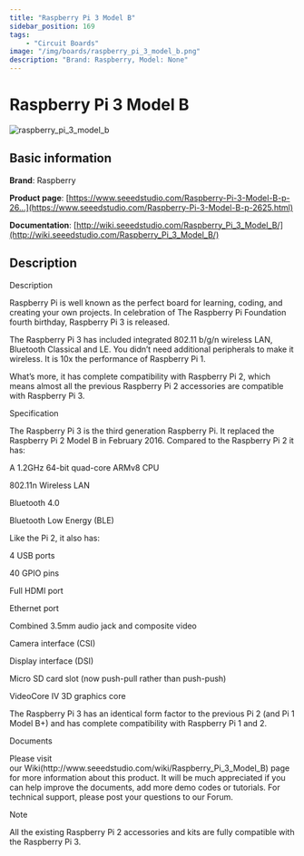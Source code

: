 ```yaml
---
title: "Raspberry Pi 3 Model B"
sidebar_position: 169
tags:
    - "Circuit Boards"
image: "/img/boards/raspberry_pi_3_model_b.png"
description: "Brand: Raspberry, Model: None"
---
```

# Raspberry Pi 3 Model B

![raspberry_pi_3_model_b](/img/boards/raspberry_pi_3_model_b.png)

## Basic information

**Brand**: Raspberry

**Product page**: [https://www.seeedstudio.com/Raspberry-Pi-3-Model-B-p-26...](https://www.seeedstudio.com/Raspberry-Pi-3-Model-B-p-2625.html)

**Documentation**: [http://wiki.seeedstudio.com/Raspberry_Pi_3_Model_B/](http://wiki.seeedstudio.com/Raspberry_Pi_3_Model_B/)

## Description

Description

Raspberry Pi is well known as the perfect board for learning, coding, and creating your own projects\. In celebration of The Raspberry Pi Foundation fourth birthday, Raspberry Pi 3 is released\.



The Raspberry Pi 3 has included integrated 802\.11 b/g/n wireless LAN, Bluetooth Classical and LE\. You didn’t need additional peripherals to make it wireless\. It is 10x the performance of Raspberry Pi 1\.



What’s more, it has complete compatibility with Raspberry Pi 2, which means almost all the previous Raspberry Pi 2 accessories are compatible with Raspberry Pi 3\.



Specification



The Raspberry Pi 3 is the third generation Raspberry Pi\. It replaced the Raspberry Pi 2 Model B in February 2016\. Compared to the Raspberry Pi 2 it has:



A 1\.2GHz 64\-bit quad\-core ARMv8 CPU

802\.11n Wireless LAN

Bluetooth 4\.0

Bluetooth Low Energy \(BLE\)

Like the Pi 2, it also has:



4 USB ports

40 GPIO pins

Full HDMI port

Ethernet port

Combined 3\.5mm audio jack and composite video

Camera interface \(CSI\)

Display interface \(DSI\)

Micro SD card slot \(now push\-pull rather than push\-push\)

VideoCore IV 3D graphics core

The Raspberry Pi 3 has an identical form factor to the previous Pi 2 \(and Pi 1 Model B\+\) and has complete compatibility with Raspberry Pi 1 and 2\.



Documents



Please visit our Wiki\(http://www\.seeedstudio\.com/wiki/Raspberry\_Pi\_3\_Model\_B\) page for more information about this product\. It will be much appreciated if you can help improve the documents, add more demo codes or tutorials\. For technical support, please post your questions to our Forum\.



Note



All the existing Raspberry Pi 2 accessories and kits are fully compatible with the Raspberry Pi 3\.

